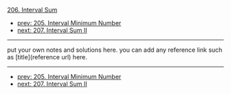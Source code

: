 [206. Interval Sum](http://www.lintcode.com/problem/interval-sum)

- [prev: 205. Interval Minimum Number](205-interval-minimum-number.md)
- [next: 207. Interval Sum II](207-interval-sum-ii.md)

---

put your own notes and solutions here.
you can add any reference link such as [title](reference url) here.

---

- [prev: 205. Interval Minimum Number](205-interval-minimum-number.md)
- [next: 207. Interval Sum II](207-interval-sum-ii.md)
